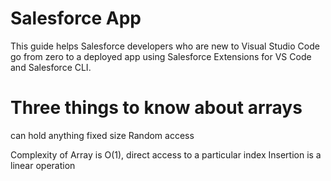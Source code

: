 # Salesforce App

This guide helps Salesforce developers who are new to Visual Studio Code go from zero to a deployed app using Salesforce Extensions for VS Code and Salesforce CLI.

# Three things to know about arrays
can hold anything
fixed size
Random access

Complexity of Array is O(1), direct access to a particular index
Insertion is a linear operation
